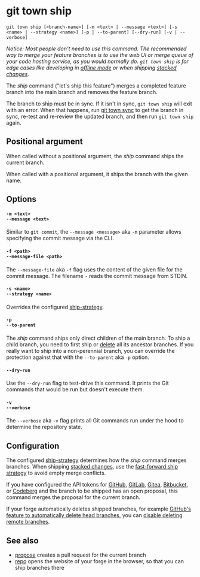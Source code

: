# git town ship

```command-summary
git town ship [<branch-name>] [-m <text> | --message <text>] [-s <name> | --strategy <name>] [-p | --to-parent] [--dry-run] [-v | --verbose]
```

_Notice: Most people don't need to use this command. The recommended way to
merge your feature branches is to use the web UI or merge queue of your code
hosting service, as you would normally do. `git town ship` is for edge cases
like developing in [offline mode](../preferences/offline.md) or when shipping
[stacked changes](../stacked-changes.md)._

The _ship_ command ("let's ship this feature") merges a completed feature branch
into the main branch and removes the feature branch.

The branch to ship must be in sync. If it isn't in sync, `git town ship` will
exit with an error. When that happens, run [git town sync](sync.md) to get the
branch in sync, re-test and re-review the updated branch, and then run
`git town ship` again.

## Positional argument

When called without a positional argument, the _ship_ command ships the current
branch.

When called with a positional argument, it ships the branch with the given name.

## Options

#### `-m <text>`<br>`--message <text>`

Similar to `git commit`, the `--message <message>` aka `-m` parameter allows
specifying the commit message via the CLI.

#### `-f <path>`<br>`--message-file <path>`

The `--message-file` aka `-f` flag uses the content of the given file for the
commit message. The filename `-` reads the commit message from STDIN.

#### `-s <name>`<br>`--strategy <name>`

Overrides the configured [ship-strategy](../preferences/ship-strategy.md).

#### `-p`<br>`--to-parent`

The _ship_ command ships only direct children of the main branch. To ship a
child branch, you need to first ship or [delete](delete.md) all its ancestor
branches. If you really want to ship into a non-perennial branch, you can
override the protection against that with the `--to-parent` aka `-p` option.

#### `--dry-run`

Use the `--dry-run` flag to test-drive this command. It prints the Git commands
that would be run but doesn't execute them.

#### `-v`<br>`--verbose`

The `--verbose` aka `-v` flag prints all Git commands run under the hood to
determine the repository state.

## Configuration

The configured [ship-strategy](../preferences/ship-strategy.md) determines how
the _ship_ command merges branches. When shipping
[stacked changes](../stacked-changes.md), use the
[fast-forward ship strategy](../preferences/ship-strategy.md#fast-forward) to
avoid empty merge conflicts.

If you have configured the API tokens for
[GitHub](../preferences/github-token.md),
[GitLab](../preferences/gitlab-token.md),
[Gitea](../preferences/gitea-token.md),
[Bitbucket](../preferences/bitbucket-app-password.md), or
[Codeberg](../preferences/codeberg-token.md) and the branch to be shipped has an
open proposal, this command merges the proposal for the current branch.

If your forge automatically deletes shipped branches, for example
[GitHub's feature to automatically delete head branches](https://help.github.com/en/github/administering-a-repository/managing-the-automatic-deletion-of-branches),
you can
[disable deleting remote branches](../preferences/ship-delete-tracking-branch.md).

## See also

- [propose](propose.md) creates a pull request for the current branch
- [repo](repo.md) opens the website of your forge in the browser, so that you
  can ship branches there
